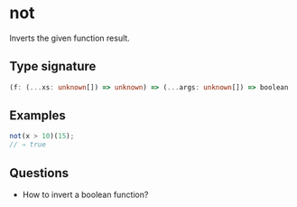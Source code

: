 # not

Inverts the given function result.

## Type signature

<!-- prettier-ignore-start -->
```typescript
(f: (...xs: unknown[]) => unknown) => (...args: unknown[]) => boolean
```
<!-- prettier-ignore-end -->

## Examples

<!-- prettier-ignore-start -->
```javascript
not(x > 10)(15);
// ⇒ true
```
<!-- prettier-ignore-end -->

## Questions

- How to invert a boolean function?
